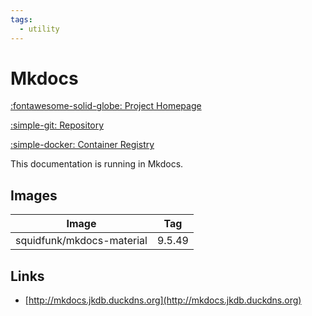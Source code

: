 ```yaml
---
tags:
  - utility
---
```

# Mkdocs

[:fontawesome-solid-globe: Project Homepage](https://squidfunk.github.io/mkdocs-material/)

[:simple-git: Repository](https://github.com/squidfunk/mkdocs-material)

[:simple-docker: Container Registry](https://hub.docker.com/r/squidfunk/mkdocs-material)

This documentation is running in Mkdocs.

## Images
| Image | Tag |
| --- | --- |
| squidfunk/mkdocs-material | 9.5.49 |

## Links
- [http://mkdocs.jkdb.duckdns.org](http://mkdocs.jkdb.duckdns.org)

